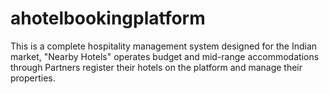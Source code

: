 # ahotelbookingplatform
This is a complete hospitality management system designed for the Indian market, "Nearby Hotels" operates budget and mid-range accommodations through Partners register their hotels on the platform and manage their properties.
